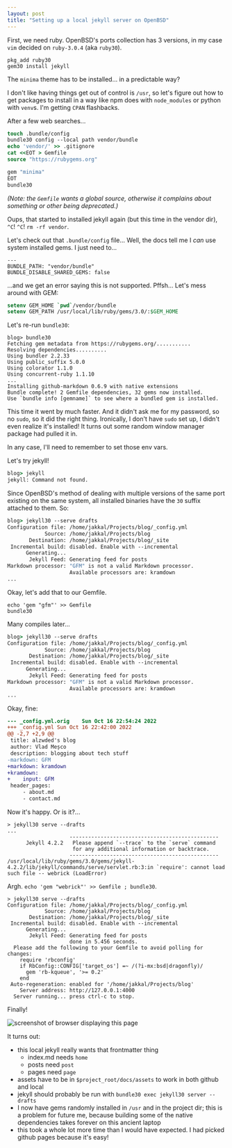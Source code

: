 ```yaml
---
layout: post
title: "Setting up a local jekyll server on OpenBSD"
---
```

First, we need ruby. OpenBSD's ports collection has 3 versions, in my case
`vim` decided on `ruby-3.0.4` (aka `ruby30`).

```
pkg_add ruby30
gem30 install jekyll
```

The `minima` theme has to be installed... in a predictable way?

I don't like having things get out of control is `/usr`, so let's figure out
how to get packages to install in a way like npm does with `node_modules`
or python with `venv`s. I'm getting `CPAN` flashbacks.

After a few web searches...

```csh
touch .bundle/config
bundle30 config --local path vendor/bundle
echo 'vendor/' >> .gitignore
cat <<EOT > Gemfile
source "https://rubygems.org"

gem "minima"
EOT
bundle30
```

*(Note: the `Gemfile` wants a *global source*, otherwise it complains about
something or other being deprecated.)*

Oups, that started to installed jekyll again (but this time in the vendor
dir), `^C`! `^C`! `rm -rf vendor`.

Let's check out that `.bundle/config` file... Well, the docs tell me I *can*
use system installed gems. I just need to...

```
---
BUNDLE_PATH: "vendor/bundle"
BUNDLE_DISABLE_SHARED_GEMS: false
```

...and we get an error saying this is not supported. Pffsh... Let's mess
around with GEM:

```csh
setenv GEM_HOME `pwd`/vendor/bundle
setenv GEM_PATH /usr/local/lib/ruby/gems/3.0/:$GEM_HOME
```

Let's re-run `bundle30`:

```
blog> bundle30 
Fetching gem metadata from https://rubygems.org/...........
Resolving dependencies..........
Using bundler 2.2.33
Using public_suffix 5.0.0
Using colorator 1.1.0
Using concurrent-ruby 1.1.10
...
Installing github-markdown 0.6.9 with native extensions
Bundle complete! 2 Gemfile dependencies, 32 gems now installed.
Use `bundle info [gemname]` to see where a bundled gem is installed.
```

This time it went by much faster. And it didn't ask me for my password, so
no `sudo`, so it did the right thing. Ironically, I don't have `sudo` set
up, I didn't even realize it's installed! It turns out some random window
manager package had pulled it in.

In any case, I'll need to remember to set those env vars.

Let's try jekyll!

```csh
blog> jekyll
jekyll: Command not found.
```

Since OpenBSD's method of dealing with multiple versions of the same port
existing on the same system, all installed binaries have the `30` suffix
attached to them. So:

```csh
blog> jekyll30 --serve drafts
Configuration file: /home/jakkal/Projects/blog/_config.yml
            Source: /home/jakkal/Projects/blog
       Destination: /home/jakkal/Projects/blog/_site
 Incremental build: disabled. Enable with --incremental
      Generating... 
       Jekyll Feed: Generating feed for posts
Markdown processor: "GFM" is not a valid Markdown processor.
                    Available processors are: kramdown
...
```

Okay, let's add that to our Gemfile.

```
echo 'gem "gfm"' >> Gemfile
bundle30
```

Many compiles later...

```csh
blog> jekyll30 --serve drafts
Configuration file: /home/jakkal/Projects/blog/_config.yml
            Source: /home/jakkal/Projects/blog
       Destination: /home/jakkal/Projects/blog/_site
 Incremental build: disabled. Enable with --incremental
      Generating... 
       Jekyll Feed: Generating feed for posts
Markdown processor: "GFM" is not a valid Markdown processor.
                    Available processors are: kramdown
...
```

Okay, fine:

```diff
--- _config.yml.orig    Sun Oct 16 22:54:24 2022
+++ _config.yml Sun Oct 16 22:42:00 2022
@@ -2,7 +2,9 @@
 title: alzwded's blog
 author: Vlad Meșco
 description: blogging about tech stuff
-markdown: GFM
+markdown: kramdown
+kramdown:
+    input: GFM
 header_pages:
     - about.md
     - contact.md
```

Now it's happy. Or is it?...

```
> jekyll30 serve --drafts
...
                    ------------------------------------------------
      Jekyll 4.2.2   Please append `--trace` to the `serve` command 
                     for any additional information or backtrace. 
                    ------------------------------------------------
/usr/local/lib/ruby/gems/3.0/gems/jekyll-4.2.2/lib/jekyll/commands/serve/servlet.rb:3:in `require': cannot load such file -- webrick (LoadError)
```

Argh. `echo 'gem "webrick"' >> Gemfile ; bundle30`.

```
> jekyll30 serve --drafts                                                   Configuration file: /home/jakkal/Projects/blog/_config.yml
            Source: /home/jakkal/Projects/blog
       Destination: /home/jakkal/Projects/blog/_site
 Incremental build: disabled. Enable with --incremental
      Generating... 
       Jekyll Feed: Generating feed for posts
                    done in 5.456 seconds.
  Please add the following to your Gemfile to avoid polling for changes:
    require 'rbconfig'
    if RbConfig::CONFIG['target_os'] =~ /(?i-mx:bsd|dragonfly)/
      gem 'rb-kqueue', '>= 0.2'
    end
 Auto-regeneration: enabled for '/home/jakkal/Projects/blog'
    Server address: http://127.0.0.1:4000
  Server running... press ctrl-c to stop.
```

Finally!

![screenshot of browser displaying this page](../../../assets/images/2022-10-16-jekyll-in-links.png)

It turns out:
- this local jekyll really wants that frontmatter thing
  + index.md needs `home`
  + posts need `post`
  + pages need `page`
- assets have to be in `$project_root/docs/assets` to work in both github and local
- jekyll should probably be run with `bundle30 exec jekyll30 server --drafts`
- I now have gems randomly installed in `/usr` and in the project dir; this is a problem for future me, because building some of the native dependencies takes forever on this ancient laptop
- this took a whole lot more time than I would have expected. I had picked github pages because it's easy!
